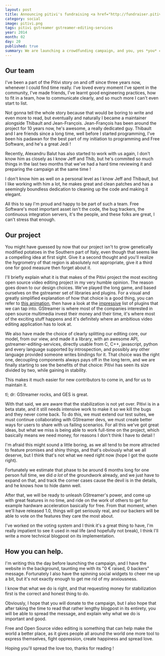 ```yaml
---
layout: post
title: Announcing pitivi's fundraising <a href="http://fundraiser.pitivi.org">campaign</a> !
category: social
image: pitivi.png
tags: pitivi gstreamer gstreamer-editing-services
year: 2014
month: 02
day: 20
published: true
summary: We are launching a crowdfunding campaign, and you, yes *you* can help !
---
```


<link href="/stylesheets/my_stylesheet.css" rel="stylesheet"/>


<h2>
Our team
</h2>

<p>
I've been a part of the Pitivi story on and off since three years now, whenever I could find time really. I've loved
every moment I've spent in the community, I've made friends, I've learnt good engineering practices, how to fit in a team, how
to communicate clearly, and so much more I can't even start to list.
</p>
<p>
Not gonna tell the whole story because that would be boring to write and even more to read, but eventually and naturally
I became a maintainer alongside Thibault and Jean-François. Jean-François has been around the project for 10 years now, he's awesome,
a really dedicated guy. Thibault and I are friends since a long time, well before I started programming, I've been his padawan for the
best part of my initiation to programming and Free Software, and he's a great Jedi !
</p>

<p>
Recently, Alexandru Balut has also started to work with us again, I don't know him as closely as I know Jeff and Thib, but he's
commited so much things in the last two months that we've had a hard time reviewing it and preparing the campaign at the same time !

I don't know him as well on a personal level as I know Jeff and Thibault, but I like working with him a lot, he makes great and
clean patches and has a seemingly boundless dedication to cleaning up the code and making it elegant.
</p>

<p>
All this to say I'm proud and happy to be part of such a team. Free Software's most important asset isn't the code, the bug
trackers, the continuous integration servers, it's the people, and these folks are great, I can't stress that enough.
</p>

<h2>
Our project
</h2>

<p>
You might have guessed by now that our project isn't to grow genetically modified potatoes in the Southern part of Italy,
even though that seems like a compelling idea at first sight. Give it a second thought and you'll realize the hygrometry
of that region is absolutely not appropriate, give it a third one for good measure then forget about it.
</p>

<p>
I'll briefly explain what it is that makes of the Pitivi project the most exciting open source video editing project in my 
very humble opinion.
The reason goes down to our design choices. We've played the long game, and based ourselves on the gstreamer set of
libraries and plugins. For a visual and greatly simplified explanation of how that choice is a good thing, you can refer
to <a href="http://fundraiser.pitivi.org/gstreamer">this animation</a>, then have a look at the 
<a href="http://gstreamer.freedesktop.org/documentation/plugins.html">impressive</a> list of plugins that we can tap into.
GStreamer is where most of the companies interested in open source multimedia invest their money and their time, it's where
most of the exciting stuff happens and it's definitely where an ambitious video editing application has to look at.
</p>

<p>
We also have made the choice of clearly splitting our editing core, our model, from our view, and made it a library,
with an awesome API, gstreamer-editing-services, directly usable from C, C++, javascript, python and every language
supported by introspection, and possibly any other language provided someone writes bindings for it.
That choice was the right one, decoupling components always pays off in the long term, and we are finally starting
to see the benefits of that choice: Pitivi has seen its size divided by two, while gaining in stability.

This makes it much easier for new contributors to come in, and for us to maintain it.
</p>

<p>
tl; dr: GStreamer rocks, and GES is great.

With that said, we are aware that the stabilization is not yet over. Pitivi is in a beta state, and it still needs intensive
work to make it so we kill the bugs and they never come back. To do this, we must extend our test suites, we must
continue collaborating with GStreamer devs, we must create better ways for users to share with us failing scenarios. For all
this we've got great ideas, but what we miss is being able to work full-time on the project, which basically means we need
money, for reasons I don't think I have to detail !
</p>

<p>
I'm afraid this might sound a little boring, as we all tend to be more attracted to feature promises and shiny things,
and that's obviously what we all deserve, but I think that's not what we need right now (hope I got the quote right).

Fortunately we estimate that phase to be around 6 months long for one person full time, we did *a lot* of the groundwork
already, and we just have to expand on that, and track the corner cases cause the devil is in the details, and he knows
how to hide damn well.

After that, we will be ready to unleash GStreamer's power, and come up with great features in no time, and ride on the
work of others to get for example hardware acceleration basically for free. From that moment, when we'll have released
1.0, things will get seriously real, and our backers will be able to vote on the features they care the most about.

I've worked on the voting system and I think it's a great thing to have, I'm really impatient to see it used in real life
(and hopefully not break), I think I'll write a more technical blogpost on its implementation.
</p>

<h2>
How you can help.
</h2>

<p>
I'm writing this the day before launching the campaign, and I have the website in the background, taunting me with its
"0 € raised, 0 backers" message. Fortunately I also have the spinning social widgets to cheer me up a bit, but it's not
exactly enough to get me rid of my anxiousness.

I know that what we do is right, and that requesting money for stabilization first is the correct and honest thing to do.

Obviously, I hope that you will donate to the campaign, but I also hope that after taking the time to read that rather 
lengthy blogpost in its entirety, you will be able to spread the message, and explain why what we do is important and good.

Free and Open Source video editing is something that can help make the world a better place, as it gives people all
around the world one more tool to express themselves, fight oppression, create happiness and spread love.

Hoping you'll spread the love too, thanks for reading !
</p>
